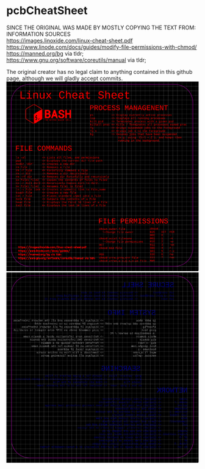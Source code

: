 # pcbCheatSheet                  
                       
SINCE THE ORIGINAL WAS MADE BY MOSTLY COPYING THE TEXT FROM:                     
INFORMATION SOURCES                           
https://images.linoxide.com/linux-cheat-sheet.pdf                               
https://www.linode.com/docs/guides/modify-file-permissions-with-chmod/                               
https://manned.org/bg via tldr;                           
https://www.gnu.org/software/coreutils/manual via tldr;                     
                                            
The original creator has no legal claim to anything contained in this github page, although we will gladly accept commits.                     
![FRONT OF pCB IMAGE](https://raw.githubusercontent.com/GabrielPresley/pcbCheatSheet/main/pic-selected-220408-1632-15.png)
![BACK OF PCB IMAGE](https://raw.githubusercontent.com/GabrielPresley/pcbCheatSheet/main/pic-selected-220408-1633-44.png)

